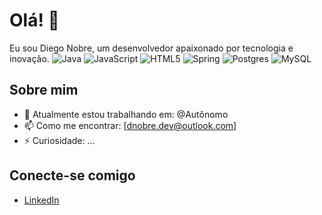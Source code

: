 # Olá! 👋

Eu sou Diego Nobre, um desenvolvedor apaixonado por tecnologia e inovação.
![Java](https://img.shields.io/badge/java-%23ED8B00.svg?style=for-the-badge&logo=openjdk&logoColor=white)
![JavaScript](https://img.shields.io/badge/javascript-%23323330.svg?style=for-the-badge&logo=javascript&logoColor=%23F7DF1E)
![HTML5](https://img.shields.io/badge/html5-%23E34F26.svg?style=for-the-badge&logo=html5&logoColor=white)
![Spring](https://img.shields.io/badge/spring-%236DB33F.svg?style=for-the-badge&logo=spring&logoColor=white)
![Postgres](https://img.shields.io/badge/postgres-%23316192.svg?style=for-the-badge&logo=postgresql&logoColor=white)
![MySQL](https://img.shields.io/badge/mysql-4479A1.svg?style=for-the-badge&logo=mysql&logoColor=white)

## Sobre mim

- 🔭 Atualmente estou trabalhando em: @Autônomo
- 📫 Como me encontrar: [dnobre.dev@outlook.com]
- ⚡ Curiosidade: ...

## Conecte-se comigo

- [LinkedIn](https://www.linkedin.com/in/diegonobre-java/)
